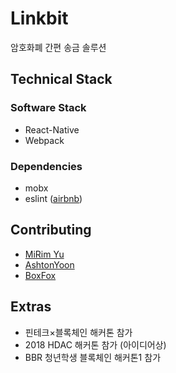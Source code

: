 # Linkbit
암호화폐 간편 송금 솔루션

## Technical Stack
### Software Stack
- React-Native
- Webpack
### Dependencies
- mobx
- eslint ([airbnb](https://github.com/airbnb/javascript))

 ## Contributing
- [MiRim Yu](https://github.com/firepunch)
- [AshtonYoon](https://github.com/AshtonYoon)
- [BoxFox](https://github.com/boxfox619)

## Extras
- 핀테크×블록체인 해커톤 참가
- 2018 HDAC 해커톤 참가 (아이디어상)
- BBR 청년학생 블록체인 해커톤1 참가
